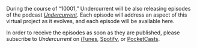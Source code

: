 During the course of “10001,” Undercurrent will be also releasing episodes of
the podcast [_Undercurrent_](https://undercurrent.nyc/podcast). Each episode
will address an aspect of this virtual project as it evolves, and each episode
will be available here.

In order to receive the episodes as soon as they are published, please
subscribe to _Undercurrent_ on
[iTunes](https://podcasts.apple.com/us/podcast/undercurrent/id1473030334),
[Spotify](https://open.spotify.com/show/6rAQTLE7SXndVRxiiu2S2W), or
[PocketCasts](https://pca.st/Z04o).
